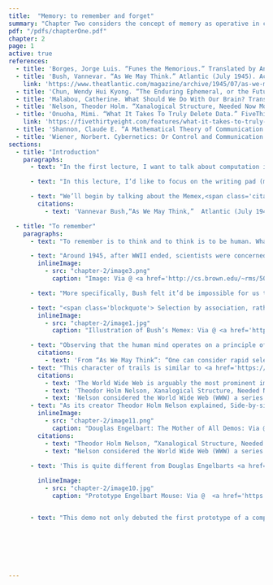 ```yaml
---
title:  "Memory: to remember and forget"
summary: "Chapter Two considers the concept of memory as operative in computers and humans, showing not only how models of the human brain have influenced the development of computer interfaces, but how the distinctive qualities of human memory set it apart from machine—namely, plasticity and the ability to forget."
pdf: "/pdfs/chapterOne.pdf"
chapter: 2
page: 1
active: true
references:
  - title: 'Borges, Jorge Luis. “Funes the Memorious.” Translated by Anthony Kerrigan. New York: Grove Weidenfeld, 1962.'
  - title: 'Bush, Vannevar. “As We May Think.” Atlantic (July 1945). Accessed July 18, 2017.'
    link: 'https://www.theatlantic.com/magazine/archive/1945/07/as-we-may-think/303881/'
  - title: 'Chun, Wendy Hui Kyong. “The Enduring Ephemeral, or the Future is a Memory.” Critical Inquiry 35 (Autumn 2008). '
  - title: 'Malabou, Catherine. What Should We Do With Our Brain? Translated by Sebastian Rand. New York: Fordham University Press, 2009.'
  - title: 'Nelson, Theodor Holm. “Xanalogical Structure, Needed Now More than Ever: Parallel Documents, Deep Links to Content, Deep Versioning and Deep Re-Use.” Project Xanadu and Keio University, ACM Computing Surveys 31(4), (December 1999). '
  - title: 'Onuoha, Mimi. “What It Takes To Truly Delete Data.” FiveThirtyEight. Last modified January 30, 2016. '
    link: 'https://fivethirtyeight.com/features/what-it-takes-to-truly-delete-data/'
  - title: 'Shannon, Claude E. “A Mathematical Theory of Communication.” The Bell System Technical Journal, vol. 27 (1948): 379-423, 623-656. '
  - title: 'Wiener, Norbert. Cybernetics: Or Control and Communication in the Animal and the Machine. Cambridge, Massachusetts: MIT Press, 1948.'
sections:
  - title: "Introduction"
    paragraphs:
      - text: "In the first lecture, I want to talk about computation in its most rudimentary essence. I want to start today’s lecture by suggesting we think of the computer as an abacus, writing pad and clock. The abacus is a calculating tool for counting and simple mathematics. Although modern computers can calculate far larger sets of numbers in a very short period of time, its operation on a basic level is similar to the abacus: it adds, subtracts and compares bits of information. What about a writing pad? When you take notes on a writing pad, you press a pen onto the surface of the pad. The physical imprint on the pad leaves a trace that helps you remember information far beyond that moment. Similarly, a computer’s ability to store and recall information differentiates it from simple calculators. Finally, the clock-like function of computers greatly increases its power beyond its writing pad or abacus aspects. The clock enables instructions to be executed sequentially. It allows us to recall memory and designate tasks to the future."

      - text: "In this lecture, I’d like to focus on the writing pad (memory) aspect of computation, or more simply put, ‘computer memory.’ Although there is a distinction between digital memory and data, I will use 'computer memory' as an umbrella term to include both digital memory and data. I want to examine the concept of remembering and forgetting as technical qualities of computer memory. Do computers and humans do this the same way? And is the ability to remember as important as the ability to forget? My decision to focus on computer memory is because I want to put it in conversation with human memory."

      - text: "We’ll begin by talking about the Memex,<span class='citation-num'>1</span>  a hypothetical device that was designed to be an “enlarged intimate supplement” to human memory and that had a considerable influence on how engineers envisioned the function and future of computers. Despite certain similarities and metaphors that can and have been drawn between computer and human memory, it’s important not to overreach. To this end, I will introduce the concept of plasticity in the brain as a critical difference between human and computer memory. Lastly, I’ll raise the overarching question of what is poetical and political about computer memory."
        citations: 
          - text: 'Vannevar Bush,“As We May Think,”  Atlantic (July 1945). Accessed July 18, 2017. <a href="https://www.theatlantic.com/magazine/archive/1945/07/as-we-may-think/303881/">https://www.theatlantic.com/magazine/archive/1945/07/as-we-may-think/303881/</a>'

  - title: "To remember"
    paragraphs:
      - text: "To remember is to think and to think is to be human. What if we could remember everything? How would the condition of our lives change if we could retain memory of every single thing that happened in our lives? These are important questions to ask when we realize that the computer, as a technical device that records what we say and do by physically encoding our activity as data, significantly extends and expands ‘human memory.’ So let’s keep these questions in mind as we look at the historical development of computer memory. As you’ll see, it’s a history marked by misunderstanding, wishful thinking, as well as intuition—all of which, along the way, gave some insight into how human memory works."

      - text: "Around 1945, after WWII ended, scientists were concerned about the human capacity to deal with the impact of technological advancements spurred on by the war. Vannevar Bush, an American engineer who rose to prominence during World War II performing research for the military and who helped develop analog and mechanical computers, <span class='citation-num'>2</span>  published an essay in The Atlantic entitled “As We May Think” detailing these concerns.<span class='citation-num'>3</span> He claimed that the new technology would lead to a proliferation of information beyond what humans could reasonably manage."
        inlineImage:
          - src: "chapter-2/image3.png"
            caption: "Image: Via @ <a href='http://cs.brown.edu/~rms/50YearsAfter.pdf'>Vannevar Bush Symposium</a>"

      - text: "More specifically, Bush felt it’d be impossible for us to find the information we need because there’d be too much of it for us to effectively index or recall. To address this, Bush came up with an abstract machine called the Memex--a conceptual device with inputs, outputs, and an unlimited amount of storage for information. This device, designed to complement Bush’s understanding of the human mind, could help us deal with the growing volume of information."

      - text: "<span class='blockquote'> Selection by association, rather than indexing, may yet be mechanized. One cannot hope thus to equal the speed and flexibility with which the mind follows an associative trail, but it should be possible to beat the mind decisively in regard to the permanence and clarity of the items resurrected from storage. <span class='citation-num'>3</span></span> "
        inlineImage:
          - src: "chapter-2/image1.jpg"
            caption: "Illustration of Bush’s Memex: Via @ <a href='http://static1.1.sqspcdn.com/static/f/346077/3614949/1247871875603/As+We+May+Think+Vannevar+Bush+450910.pdf?token=XpHSolXcsNnzPRLb%2BLzW5fx2c04%3D'>Life Magazine</a>"

      - text: "Observing that the human mind operates on a principle of association rather than indexing, Bush designed the Memex to recreate a mechanized version of an “associative trail.” The idea is to add notes (what we might call “meta-data” today) to information to create a unique web of data connected by these “trails” of association.<span class='citation-num'>4</span> This ability to link certain information to other information is the core concept behind the Memex. In Bush’s view, the Memex machine could eliminate the need to remember everything all the time or to have to rummage through a huge pile of things on a desk (i.e. one’s memory) to access the wanted data."
        citations: 
          - text: 'From “As We May Think”: “One can consider rapid selection of this form, and distant projection for other purposes. To be able to key one sheet of a million before an operator in a second or two, with the possibility of then adding notes thereto, is suggestive in many ways. It might even be of use in libraries, but that is another story. At any rate, there are now some interesting combinations possible. One might, for example, speak to a microphone, in the manner described in connection with the speech controlled typewriter, and thus make his selections. It would certainly beat the usual file clerk.'
      - text: "This character of trails is similar to <a href='https://en.wikipedia.org/wiki/Hypertext'>Hypertext</a>, which demonstrates the essential characteristic of the World Wide Web. Hypertext is a powerful way to connect discrete items of information to each other. <span class='citation-num'>5</span>This feature of contextualizing information in a dynamic way is what differentiates reading online from reading physical books. We can see an early application of a similar concept in a fascinating undertaking called Project Xanadu.<span class='citation-num'>6</span>"
        citations: 
          - text: 'The World Wide Web is arguably the most prominent implementation of computers because it is essentially computers talking to one another.'
          - text: 'Theodor Holm Nelson, Xanalogical Structure, Needed Now More than Ever: Parallel Documents, Deep Links to Content, Deep Versioning and Deep Re-Use, Project Xanadu and Keio University, ACM Computing Surveys 31(4) (December 1999). Nelson also notes that the "famous trails of Vannevar Bushs memex system were to be built from transclusions, not links."'
          - text: 'Nelson considered the World Wide Web (WWW) a series of hierarchical structures and thought of Xanadu as a complete decentralization; as a result, he takes issue with the claim that Xanadu was the origin of the WWW. However, if we take a step back, we understand the two modes are not entirely exclusive: We find hierarchy and decentralization coexisting in the busy (complex) structures of the WWW.'
      - text: "As its creator Theodor Holm Nelson explained, Side-by-side connected comparison of parallel documents on the computer screen has always been Xanadu's fundamental visualization.<span class='citation-num'>7</span> This was not an attempt to create the World Wide Web; rather, Nelson had the more ambitious goal of changing the way we write and read by offering a distinctly anti-hierarchical approach to information, where the 'trails' are constantly adapting."
        inlineImage:
          - src: "chapter-2/image11.png"
            caption: "Douglas Engelbart: The Mother of All Demos: Via @  <a href='http://techvideo.com/douglas-engelbart-the-mother-of-all-demos-79-2/'>Tech Video</a>"
        citations: 
          - text: "Theodor Holm Nelson, “Xanalogical Structure, Needed Now More than Ever: Parallel Documents, Deep Links to Content, Deep Versioning and Deep Re-Use,” Project Xanadu and Keio University, ACM Computing Surveys 31(4) (December 1999). Nelson also notes that “the famous ‘trails’ of Vannevar Bush's memex system were to be built from transclusions, not links."
          - text: "Nelson considered the World Wide Web (WWW) a series of hierarchical structures and thought of Xanadu as a complete decentralization; as a result, he takes issue with the claim that Xanadu was the origin of the WWW. However, if we take a step back, we understand the two modes are not entirely exclusive: We find hierarchy and decentralization coexisting in the busy (complex) structures of the WWW."
      
      - text: 'This is quite different from Douglas Engelbarts <a href="http://dougengelbart.org/events/1968-demo-highlights.html">live demonstration</a> of “trails” in 1968 which featured a distinctly hierarchical system. In As We May Think, Bush offered a vision of what Human–Computer interaction could look like, deeply influencing generations of engineers and designers to come with technologists later adopting Bush’s vision, often times literally, to design and realize a new era of computers. Engelbart’s demonstration is the most well known of these realizations.'

        inlineImage:
          - src: "chapter-2/image10.jpg"
            caption: "Prototype Engelbart Mouse: Via @  <a href='https://upload.wikimedia.org/wikipedia/commons/2/2b/Douglas_Engelbart%27s_prototype_mouse_-_Computer_History_Museum.jpg'>Wikimedia Commons</a>"


      - text: "This demo not only debuted the first prototype of a computer mouse, but it showed how through the principles of linking data, the user could have a vastly more powerful interaction with a computer. <a href='https://www.youtube.com/watch?v=Xptc6f3Daoo'>In this video</a> [starting at 1:47], Engelbart creates a detailed shopping list and shows how he can modify the structure of the list based on different criteria. He first organizes the items according to type or category (i.e. produce vs. soup), then modifies items within that category (i.e. bananas and oranges under produce). Then using what he calls “View Control,” he collapses the items so that only the main categories show, then expands the list to show every item. The demo shows how information can be categorized and put into hierarchies according to one’s uses."

   

    



---
```

